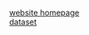 [website homepage](https://zachpeetz.github.io/movie_rec/) <br>
[dataset](https://datasets.imdbws.com/)
